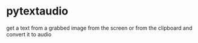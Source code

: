 # pytextaudio
get a text from a grabbed image from the screen or from the clipboard and convert it to audio
